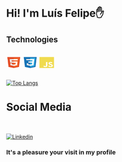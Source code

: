  
 <h1 style="font-weight: bold"> Hi! I'm Luís Felipe✋</h1>


<h2 style="font-weight: bold">Technologies</h2>

<div style="display: inline_block"> <br/>

<img align="center" alt="html" height="30px" width="40px" src="https://raw.githubusercontent.com/devicons/devicon/master/icons/html5/html5-original.svg"> 
<img align="center" alt="css3" height="30px" width="40px" src="https://raw.githubusercontent.com/devicons/devicon/master/icons/css3/css3-original.svg">
<img align="center" alt="js" height="30px" width="40px" src="https://raw.githubusercontent.com/devicons/devicon/master/icons/javascript/javascript-plain.svg">
</div>
<br/>

[![Top Langs](https://github-readme-stats.vercel.app/api/top-langs/?username=FelipeBotta&langs_count=10)](https://github.com/FelipeBotta/)

<h2 style="font-size: 2em">Social Media</h2> <br/>


[![Linkedin](https://img.shields.io/badge/LinkedIn-0077B5?style=for-the-badge&logo=linkedin&logoColor=white
)](https://www.linkedin.com/in/luisfsbotta)

<h3> It's a pleasure your visit in my profile</h3>
